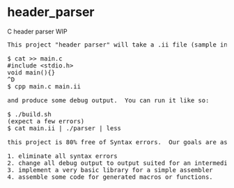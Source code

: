 # header_parser
C header parser WIP

<pre>
This project "header parser" will take a .ii file (sample included) from:

$ cat >> main.c
#include &#60stdio.h&#62
void main(){}
^D
$ cpp main.c main.ii

and produce some debug output.  You can run it like so:

$ ./build.sh
(expect a few errors)
$ cat main.ii | ./parser | less

this project is 80% free of Syntax errors.  Our goals are as follows:

1. eliminate all syntax errors
2. change all debug output to output suited for an intermediary language
3. implement a very basic library for a simple assembler
4. assemble some code for generated macros or functions.
</pre>
